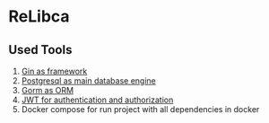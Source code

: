 # ReLibca

## Used Tools

1. [Gin as framework](https://github.com/gin-gonic/gin)
2. [Postgresql as main database engine](https://github.com/postgres/postgres)
3. [Gorm as ORM](https://github.com/go-gorm/gorm)
4. [JWT for authentication and authorization](https://github.com/golang-jwt/jwt)
5. Docker compose for run project with all dependencies in docker